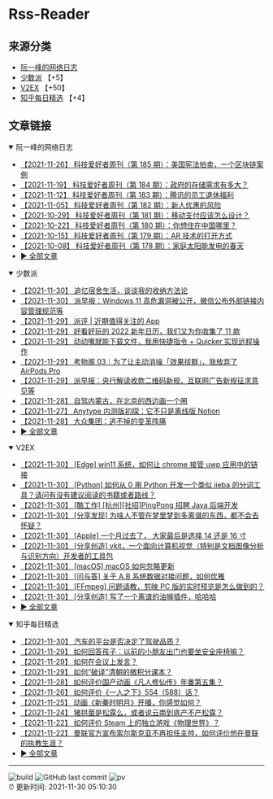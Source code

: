 # Rss-Reader

## 来源分类

* [阮一峰的网络日志](#阮一峰的网络日志)
* [少数派](#少数派) 【+5】
* [V2EX](#V2EX) 【+50】
* [知乎每日精选](#知乎每日精选) 【+4】

## 文章链接

<details open>
    <summary id="阮一峰的网络日志">
     阮一峰的网络日志
    </summary>


* [【2021-11-26】 科技爱好者周刊（第 185 期）：美国宪法拍卖，一个区块链案例](http://www.ruanyifeng.com/blog/2021/11/weekly-issue-185.html)
* [【2021-11-19】 科技爱好者周刊（第 184 期）：政府的存储需求有多大？](http://www.ruanyifeng.com/blog/2021/11/weekly-issue-184.html)
* [【2021-11-12】 科技爱好者周刊（第 183 期）：腾讯的员工退休福利](http://www.ruanyifeng.com/blog/2021/11/weekly-issue-183.html)
* [【2021-11-05】 科技爱好者周刊（第 182 期）：新人优惠的风险](http://www.ruanyifeng.com/blog/2021/11/weekly-issue-182.html)
* [【2021-10-29】 科技爱好者周刊（第 181 期）：移动支付应该怎么设计？](http://www.ruanyifeng.com/blog/2021/10/weekly-issue-181.html)
* [【2021-10-22】 科技爱好者周刊（第 180 期）：你想住在中国哪里？](http://www.ruanyifeng.com/blog/2021/10/weekly-issue-180.html)
* [【2021-10-15】 科技爱好者周刊（第 179 期）：AR 技术的打开方式](http://www.ruanyifeng.com/blog/2021/10/weekly-issue-179.html)
* [【2021-10-08】 科技爱好者周刊（第 178 期）：家庭太阳能发电的春天](http://www.ruanyifeng.com/blog/2021/10/weekly-issue-178.html)
* [:arrow_forward: 全部文章](data/阮一峰的网络日志.md)
</details>

<details open>
    <summary id="少数派">
     少数派
    </summary>


* [【2021-11-30】 追忆宿舍生活，谈谈我的收纳方法论](https://sspai.com/post/70041)
* [【2021-11-30】 派早报：Windows 11 高危漏洞被公开，微信公布外部链接内容管理规范等](https://sspai.com/post/70212)
* [【2021-11-29】 派评 | 近期值得关注的 App](https://sspai.com/post/70197)
* [【2021-11-29】 好看好玩的 2022 新年日历，我们又为你收集了 11 款](https://sspai.com/post/69892)
* [【2021-11-29】 动动嘴就能下载文件，我用快捷指令 + Quicker 实现远程操作](https://sspai.com/post/70188)
* [【2021-11-29】 考物阁 03｜为了让主动消噪「效果拔群」，我放弃了 AirPods Pro](https://sspai.com/post/70083)
* [【2021-11-29】 派早报：央行解读收款二维码新规、互联网广告新规征求意见等](https://sspai.com/post/70184)
* [【2021-11-28】 自驾内蒙古，在北京的西边画一个圈](https://sspai.com/post/70025)
* [【2021-11-27】 Anytype 内测版初探：它不只是离线版 Notion](https://sspai.com/post/69975)
* [【2021-11-28】 大众集团：逃不掉的变革阵痛](https://sspai.com/post/70128)
* [:arrow_forward: 全部文章](data/少数派.md)
</details>

<details open>
    <summary id="V2EX">
     V2EX
    </summary>


* [【2021-11-30】 [Edge] win11 系统，如何让 chrome 接管 uwp 应用中的链接](https://www.v2ex.com/t/819003)
* [【2021-11-30】 [Python] 如何从 0 用 Python 开发一个类似 jieba 的分词工具？请问有没有建议阅读的书籍或者路线？](https://www.v2ex.com/t/819002)
* [【2021-11-30】 [酷工作] [杭州][社招]PingPong 招聘 Java 后端开发](https://www.v2ex.com/t/819000)
* [【2021-11-30】 [分享发现] 为啥人不管在梦里梦到多离谱的东西，都不会去怀疑？](https://www.v2ex.com/t/818999)
* [【2021-11-30】 [Apple] 一个月过去了， 大家最后是选择 14 还是 16 寸](https://www.v2ex.com/t/818998)
* [【2021-11-30】 [分享创造] vkit，一个面向计算机视觉（特别是文档图像分析与识别方向）开发者的工具包](https://www.v2ex.com/t/818997)
* [【2021-11-30】 [macOS] macOS 如何忽略更新](https://www.v2ex.com/t/818996)
* [【2021-11-30】 [问与答] 关于 A.B 系统数据对接问题，如何优雅](https://www.v2ex.com/t/818994)
* [【2021-11-30】 [FFmpeg] 问题请教，剪映 PC 版的实时预览是怎么做到的？](https://www.v2ex.com/t/818993)
* [【2021-11-30】 [分享创造] 写了一个离谱的油猴插件，哈哈哈](https://www.v2ex.com/t/818992)
* [:arrow_forward: 全部文章](data/V2EX.md)
</details>

<details open>
    <summary id="知乎每日精选">
     知乎每日精选
    </summary>


* [【2021-11-30】 汽车的平台是否决定了驾驶品质？](http://www.zhihu.com/question/51859421/answer/2249313828?utm_campaign=rss&utm_medium=rss&utm_source=rss&utm_content=title)
* [【2021-11-29】 如何回答孩子：以前的小朋友出门也要坐安全座椅嘛？](http://www.zhihu.com/question/502030758/answer/2248493605?utm_campaign=rss&utm_medium=rss&utm_source=rss&utm_content=title)
* [【2021-11-29】 如何在会议上发言？](http://www.zhihu.com/question/314472283/answer/1738679627?utm_campaign=rss&utm_medium=rss&utm_source=rss&utm_content=title)
* [【2021-11-29】 如何“破译”清朝的微积分课本？](http://zhuanlan.zhihu.com/p/437864462?utm_campaign=rss&utm_medium=rss&utm_source=rss&utm_content=title)
* [【2021-11-28】 如何评价国产动画《凡人修仙传》年番第五集？](http://www.zhihu.com/question/501711317/answer/2246644752?utm_campaign=rss&utm_medium=rss&utm_source=rss&utm_content=title)
* [【2021-11-26】 如何评价《一人之下》554（588）话？](http://www.zhihu.com/question/501611431/answer/2244042113?utm_campaign=rss&utm_medium=rss&utm_source=rss&utm_content=title)
* [【2021-11-25】 动画《新秦时明月》开播，你感觉如何？](http://www.zhihu.com/question/501068047/answer/2242508940?utm_campaign=rss&utm_medium=rss&utm_source=rss&utm_content=title)
* [【2021-11-24】 猪拱菌是松露么，或者说云南到底产不产松露？](http://www.zhihu.com/question/54820823/answer/1517299596?utm_campaign=rss&utm_medium=rss&utm_source=rss&utm_content=title)
* [【2021-11-22】 如何评价 Steam 上的独立游戏《物理世界》？](http://www.zhihu.com/question/499326548/answer/2236988283?utm_campaign=rss&utm_medium=rss&utm_source=rss&utm_content=title)
* [【2021-11-22】 曼联官方宣布索尔斯克亚不再担任主帅，如何评价他在曼联的执教生涯？](http://www.zhihu.com/question/500576875/answer/2235946272?utm_campaign=rss&utm_medium=rss&utm_source=rss&utm_content=title)
* [:arrow_forward: 全部文章](data/知乎每日精选.md)
</details>


---

![build](https://github.com/LikaiLee/rss-reader/workflows/rss%20reader/badge.svg)
![GitHub last commit](https://img.shields.io/github/last-commit/likailee/rss-reader)
![pv](https://pageview.vercel.app/?github_user=likailee) <br>
:alarm_clock: 更新时间: 2021-11-30 05:10:30